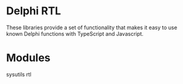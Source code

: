 Delphi RTL
==========

These libraries provide a set of functionality that makes it easy to use known Delphi functions with TypeScript and Javascript.

Modules
=======
sysutils
rtl
